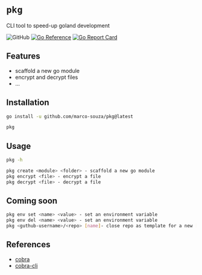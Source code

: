 # `pkg`

CLI tool to speed-up goland development

![GitHub](https://img.shields.io/badge/github-%23121011.svg?style=for-the-badge&logo=github&logoColor=white)
[![Go Reference](https://pkg.go.dev/badge/github.com/marco-souza/pkg.svg)](https://pkg.go.dev/github.com/marco-souza/pkg)
[![Go Report Card](https://goreportcard.com/badge/github.com/marco-souza/pkg)](https://goreportcard.com/report/github.com/marco-souza/pkg)

## Features

- scaffold a new go module
- encrypt and decrypt files
- ...

## Installation

```bash
go install -u github.com/marco-souza/pkg@latest

pkg
```

## Usage

```bash
pkg -h

pkg create <module> <folder> - scaffold a new go module
pkg encrypt <file> - encrypt a file
pkg decrypt <file> - decrypt a file
```

## Coming soon

```bash
pkg env set <name> <value> - set an environment variable
pkg env del <name> <value> - set an environment variable
pkg <guthub-username>/<repo> [name]- close repo as template for a new [name] project (like degit)
```

## References

- [cobra](https://github.com/spf13/cobra)
- [cobra-cli](https://github.com/spf13/cobra-cli)

